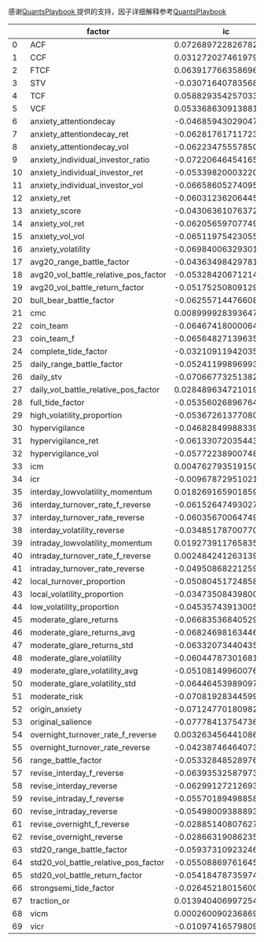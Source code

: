 感谢[QuantsPlaybook
](https://github.com/hugo2046/QuantsPlaybook)提供的支持，因子详细解释参考[QuantsPlaybook
](https://github.com/hugo2046/QuantsPlaybook)


||factor|ic|ir|
|---|---|---|---|
|0|ACF|0.07268972282678299|4.424071027176911|
|1|CCF|0.03127202746197929|1.6866825985592757|
|2|FTCF|0.06391776635869699|2.977505889019523|
|3|STV|-0.03071640783568171|-2.9609736745916155|
|4|TCF|0.058829354257033964|2.540327349693882|
|5|VCF|0.05336863091388139|2.8317660860444964|
|6|anxiety_attentiondecay|-0.04685943029047074|-2.9617115504282565|
|7|anxiety_attentiondecay_ret|-0.06281761711723845|-4.011208228005824|
|8|anxiety_attentiondecay_vol|-0.06223475557850418|-3.172130609281629|
|9|anxiety_individual_investor_ratio|-0.07220646454165816|-4.047328034425872|
|10|anxiety_individual_investor_ret|-0.05339820003220149|-3.012519504604949|
|11|anxiety_individual_investor_vol|-0.06658605274095301|-3.381069594889854|
|12|anxiety_ret|-0.060312362064458745|-3.274425465154001|
|13|anxiety_score|-0.04306361076372128|-3.4845075909583656|
|14|anxiety_vol_ret|-0.06205659707749808|-3.576429907122633|
|15|anxiety_vol_vol|-0.06511975423055368|-2.962500241444122|
|16|anxiety_volatility|-0.06984006329301512|-3.452008355502283|
|17|avg20_range_battle_factor|-0.04363498429781262|-2.9452745965995195|
|18|avg20_vol_battle_relative_pos_factor|-0.05328420671214304|-3.2208408148459657|
|19|avg20_vol_battle_return_factor|-0.05175250809129577|-3.1641924849277996|
|20|bull_bear_battle_factor|-0.06255714476608464|-4.397286522033393|
|21|cmc|0.008999928393647725|0.9353253921344531|
|22|coin_team|-0.0646741800006462|-4.703204614088678|
|23|coin_team_f|-0.06564827139635619|-4.82511193876094|
|24|complete_tide_factor|-0.03210911942035155|-3.001709564399176|
|25|daily_range_battle_factor|-0.05241199896993889|-4.100486515979104|
|26|daily_stv|-0.07066773251382581|-3.2503276566422143|
|27|daily_vol_battle_relative_pos_factor|0.028489634721019282|2.5489095553552237|
|28|full_tide_factor|-0.05356026896764338|-4.043210003879377|
|29|high_volatility_proportion|-0.05367261377080264|-5.161135675020301|
|30|hypervigilance|-0.04682849988339853|-3.0215477923706655|
|31|hypervigilance_ret|-0.06133072035443374|-3.9747164205681953|
|32|hypervigilance_vol|-0.057722389007481514|-2.8979150915378016|
|33|icm|0.0047627935191502085|0.4951610792150778|
|34|icr|-0.009678729510218207|-0.7001637523221927|
|35|interday_lowvolatility_momentum|0.018269165901859858|0.7941253999880175|
|36|interday_turnover_rate_f_reverse|-0.061526474930272294|-4.445000023280183|
|37|interday_turnover_rate_reverse|-0.06035670064749596|-4.286487959952898|
|38|interday_volatility_reverse|-0.03485178700770446|-3.0595734738255085|
|39|intraday_lowvolatility_momentum|0.019273911765835157|0.9188841019834305|
|40|intraday_turnover_rate_f_reverse|0.0024842412631393535|0.4047890029489123|
|41|intraday_turnover_rate_reverse|-0.049508682212599006|-3.934592293366006|
|42|local_turnover_proportion|-0.05080451724858028|-3.0980291111157907|
|43|local_volatility_proportion|-0.034735084398000875|-2.4864269524762292|
|44|low_volatility_proportion|-0.04535743913005394|-4.132847201030304|
|45|moderate_glare_returns|-0.06683536840529355|-4.592533631666564|
|46|moderate_glare_returns_avg|-0.06824698163446073|-4.495536906175425|
|47|moderate_glare_returns_std|-0.06332073440435931|-4.647250862198025|
|48|moderate_glare_volatility|-0.06044787301681446|-6.624919102420176|
|49|moderate_glare_volatility_avg|-0.05108149960076509|-5.250887723704538|
|50|moderate_glare_volatility_std|-0.0644645398909723|-5.156851841483171|
|51|moderate_risk|-0.07081928344599424|-6.028471595589621|
|52|origin_anxiety|-0.07124770180982949|-3.578505656144068|
|53|original_salience|-0.0777841375473609|-5.50526221402262|
|54|overnight_turnover_rate_f_reverse|0.003263456441086291|0.5199683810399521|
|55|overnight_turnover_rate_reverse|-0.04238746464073399|-3.996532525425686|
|56|range_battle_factor|-0.05332848528976681|-3.4789887935096506|
|57|revise_interday_f_reverse|-0.06393532587973781|-4.782440456982382|
|58|revise_interday_reverse|-0.06299127212693328|-4.658886169256956|
|59|revise_intraday_f_reverse|-0.05570189498858628|-4.41219258352664|
|60|revise_intraday_reverse|-0.054980093888939194|-4.302389153290718|
|61|revise_overnight_f_reverse|-0.02885140807627831|-3.3156087616237966|
|62|revise_overnight_reverse|-0.028663190862354415|-3.285176148570652|
|63|std20_range_battle_factor|-0.059373109232462494|-3.8336809818925763|
|64|std20_vol_battle_relative_pos_factor|-0.05508869761645755|-3.4602755039654047|
|65|std20_vol_battle_return_factor|-0.054184787359742734|-3.420406795219716|
|66|strongsemi_tide_factor|-0.02645218015600096|-2.7735605642752548|
|67|traction_or|0.013940406997254752|1.241025978089437|
|68|vicm|0.0002600902368695727|0.02655971518441757|
|69|vicr|-0.010974165798097497|-0.7975434400511198|
